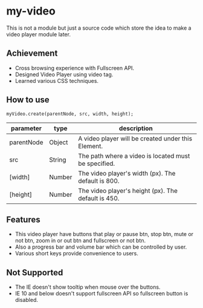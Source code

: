 # my-video

This is not a module but just a source code which store the idea to make a video player module later.

## Achievement

  * Cross browsing experience with Fullscreen API.
  * Designed Video Player using video tag.
  * Learned various CSS techniques.

## How to use

```
myVideo.create(parentNode, src, width, height);
```

|parameter|type|description|
|---------|----|-----------|
|parentNode|Object|A video player will be created under this Element.|
|src|String|The path where a video is located must be specified.|
|[width]|Number|The video player's width (px). The default is 800.|
|[height]|Number|The video player's height (px). The default is 450.|

## Features

  * This video player have buttons that play or pause btn, stop btn, mute or not btn, zoom in or out btn and fullscreen or not btn.
  * Also a progress bar and volume bar which can be controlled by user.
  * Various short keys provide convenience to users.

## Not Supported

  * The IE doesn't show tooltip when mouse over the buttons.
  * IE 10 and below doesn't support fullscreen API so fullscreen button is disabled.

